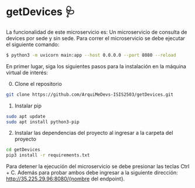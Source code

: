 # getDevices :stethoscope:

La funcionalidad de este microservicio es: Un microservicio de consulta de devices por sede y sin sede. Para correr el microservicio se debe ejecutar el siguiente comando:

```bash
$ python3 -m uvicorn main:app --host 0.0.0.0 --port 8080 --reload
```

En primer lugar, siga los siguientes pasos para la instalación en la máquina virtual de interés:

0. Clone el repositorio

```bash
git clone https://github.com/ArquiMeDevs-ISIS2503/getDevices.git
```

1. Instalar pip 

```bash
sudo apt update
sudo apt install python3-pip
```

2. Instalar las dependencias del proyecto al ingresar a la carpeta del proyecto

```bash
cd getDevices
pip3 install -r requirements.txt
```

Para detener la ejecución del microservicio se debe presionar las teclas Ctrl + C. Además para probar ambos debe ingresar a la siguiente dirección: http://35.225.29.96:8080/{nombre del endpoint}.